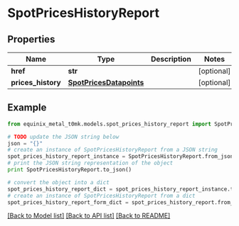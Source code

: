 # SpotPricesHistoryReport


## Properties
Name | Type | Description | Notes
------------ | ------------- | ------------- | -------------
**href** | **str** |  | [optional] 
**prices_history** | [**SpotPricesDatapoints**](SpotPricesDatapoints.md) |  | [optional] 

## Example

```python
from equinix_metal_t0mk.models.spot_prices_history_report import SpotPricesHistoryReport

# TODO update the JSON string below
json = "{}"
# create an instance of SpotPricesHistoryReport from a JSON string
spot_prices_history_report_instance = SpotPricesHistoryReport.from_json(json)
# print the JSON string representation of the object
print SpotPricesHistoryReport.to_json()

# convert the object into a dict
spot_prices_history_report_dict = spot_prices_history_report_instance.to_dict()
# create an instance of SpotPricesHistoryReport from a dict
spot_prices_history_report_form_dict = spot_prices_history_report.from_dict(spot_prices_history_report_dict)
```
[[Back to Model list]](../README.md#documentation-for-models) [[Back to API list]](../README.md#documentation-for-api-endpoints) [[Back to README]](../README.md)


